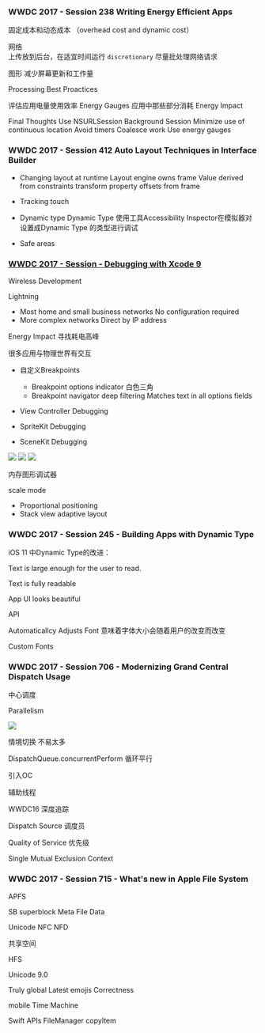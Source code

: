 
### WWDC 2017 - Session 238 Writing Energy Efficient Apps

固定成本和动态成本 （overhead cost and dynamic cost）


网络  
上传放到后台，在适宜时间运行
`discretionary`
尽量批处理网络请求


图形
减少屏幕更新和工作量

Processing Best Proactices


评估应用电量使用效率
Energy Gauges    应用中那些部分消耗
Energy Impact


Final Thoughts
Use NSURLSession Background Session 
Minimize use of continuous location 
Avoid timers
Coalesce work
Use energy gauges

### WWDC 2017 - Session 412 Auto Layout Techniques in Interface Builder


- Changing layout at runtime
Layout engine owns frame
Value derived from constraints
transform property offsets from frame


- Tracking touch

- Dynamic type
Dynamic Type 使用工具Accessibility Inspector在模拟器对设置成Dynamic Type 的类型进行调试


- Safe areas


### [WWDC 2017 - Session - Debugging with Xcode 9](https://developer.apple.com/videos/play/wwdc2017/404/)


Wireless Development

Lightning


- Most home and small business networks
No configuration required
- More complex networks
Direct by IP address


Energy Impact  寻找耗电高峰

很多应用与物理世界有交互


- 自定义Breakpoints
    + Breakpoint options indicator   白色三角
    + Breakpoint navigator deep filtering
    Matches text in all options fields

- View Controller Debugging

- SpriteKit Debugging

- SceneKit Debugging

![](https://ws1.sinaimg.cn/large/006tNc79gy1fle2c6wj5bj30s60h4gnl.jpg)
![](https://ws3.sinaimg.cn/large/006tNc79gy1fle2c6k6u2j30s80h6q4b.jpg)
![](https://ws4.sinaimg.cn/large/006tNc79gy1fle2c68eq8j30s60h8abq.jpg)


内存图形调试器


scale mode 



- Proportional positioning
- Stack view adaptive layout


### WWDC 2017 - Session 245 - Building Apps with Dynamic Type

iOS 11 中Dynamic Type的改进：

Text is large enough for the user to read.

Text is fully readable

App UI looks beautiful



API

Automaticallcy Adjusts Font 意味着字体大小会随着用户的改变而改变



Custom Fonts


### WWDC 2017 - Session 706 - Modernizing Grand Central Dispatch Usage

中心调度

Parallelism 



![](https://ws1.sinaimg.cn/large/006tKfTcgy1flf58p1rr5j30yo0f53za.jpg)


情境切换  不易太多


DispatchQueue.concurrentPerform   循环平行

引入OC  

辅助线程

WWDC16 深度追踪


Dispatch Source 调度员


Quality of Service
优先级

Single Mutual Exclusion Context

### WWDC 2017 - Session 715 - What's new in Apple File System

APFS

SB  superblock
Meta 
File Data


Unicode NFC NFD


共享空间

HFS


Unicode 9.0

Truly global
Latest emojis
Correctness


mobile Time Machine

Swift APIs
FileManager 
    copyItem
    





